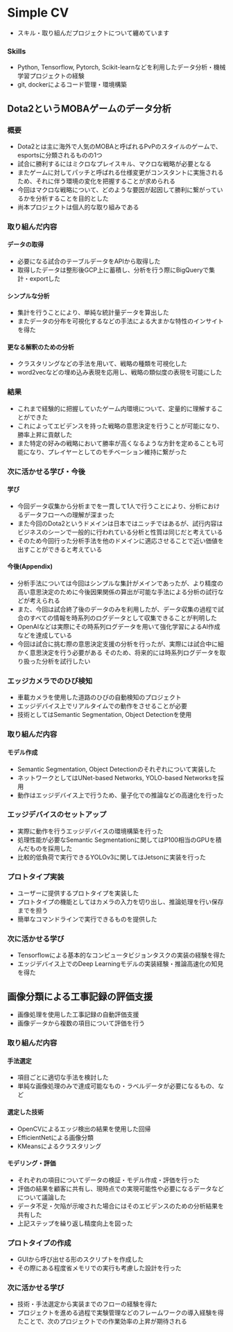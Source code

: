 # Simple CV  
- スキル・取り組んだプロジェクトについて纏めています

### Skills
- Python, Tensorflow, Pytorch, Scikit-learnなどを利用したデータ分析・機械学習プロジェクトの経験
- git, dockerによるコード管理・環境構築


## Dota2というMOBAゲームのデータ分析 
### 概要
- Dota2とは主に海外で人気のMOBAと呼ばれるPvPのスタイルのゲームで、esportsに分類されるものの1つ
- 試合に勝利するにはミクロなプレイスキル、マクロな戦略が必要となる
- またゲームに対してパッチと呼ばれる仕様変更がコンスタントに実施されるため、それに伴う環境の変化を把握することが求められる
- 今回はマクロな戦略について、どのような要因が起因して勝利に繋がっているかを分析することを目的とした
- 尚本プロジェクトは個人的な取り組みである

### 取り組んだ内容
#### データの取得
- 必要になる試合のテーブルデータをAPIから取得した
- 取得したデータは整形後GCP上に蓄積し、分析を行う際にBigQueryで集計・exportした

#### シンプルな分析
- 集計を行うことにより、単純な統計量データを算出した
- またデータの分布を可視化するなどの手法による大まかな特性のインサイトを得た

#### 更なる解釈のための分析
- クラスタリングなどの手法を用いて、戦略の種類を可視化した
- word2vecなどの埋め込み表現を応用し、戦略の類似度の表現を可能にした

### 結果
- これまで経験的に把握していたゲーム内環境について、定量的に理解することができた
- これによってエビデンスを持った戦略の意思決定を行うことが可能になり、勝率上昇に貢献した
- また特定の好みの戦略において勝率が高くなるような方針を定めることも可能になり、プレイヤーとしてのモチベーション維持に繋がった

### 次に活かせる学び・今後
#### 学び
- 今回データ収集から分析までを一貫して1人で行うことにより、分析におけるデータフローへの理解が深まった
- また今回のDota2というドメインは日本ではニッチではあるが、試行内容はビジネスのシーンで一般的に行われている分析と性質は同じだと考えている
- そのため今回行った分析手法を他のドメインに適応させることで近い価値を出すことができると考えている

#### 今後(Appendix)
- 分析手法については今回はシンプルな集計がメインであったが、より精度の高い意思決定のために今後因果関係の算出が可能な手法による分析の試行などが考えられる
- また、今回は試合終了後のデータのみを利用したが、データ収集の過程で試合のすべての情報を時系列のログデータとして収集できることが判明した
- OpenAIなどは実際にその時系列ログデータを用いて強化学習によるAI作成などを達成している
- 今回は試合に挑む際の意思決定支援の分析を行ったが、実際には試合中に細かく意思決定を行う必要がある
そのため、将来的には時系列ログデータを取り扱った分析を試行したい


### エッジカメラでのひび検知
- 車載カメラを使用した道路のひびの自動検知のプロジェクト
- エッジデバイス上でリアルタイムでの動作をさせることが必要
- 技術としてはSemantic Segmentation, Object Detectionを使用

### 取り組んだ内容
#### モデル作成
- Semantic Segmentation, Object Detectionのそれぞれについて実装した
- ネットワークとしてはUNet-based Networks, YOLO-based Networksを採用
- 動作はエッジデバイス上で行うため、量子化での推論などの高速化を行った

### エッジデバイスのセットアップ
- 実際に動作を行うエッジデバイスの環境構築を行った
- 処理性能が必要なSemantic Segmentationに関してはP100相当のGPUを積んだものを採用した
- 比較的低負荷で実行できるYOLOv3に関してはJetsonに実装を行った

### プロトタイプ実装
- ユーザーに提供するプロトタイプを実装した
- プロトタイプの機能としてはカメラの入力を切り出し、推論処理を行い保存までを担う
- 簡単なコマンドラインで実行できるものを提供した

### 次に活かせる学び
- Tensorflowによる基本的なコンピュータビジョンタスクの実装の経験を得た
- エッジデバイス上でのDeep Learningモデルの実装経験・推論高速化の知見を得た


## 画像分類による工事記録の評価支援
- 画像処理を使用した工事記録の自動評価支援
- 画像データから複数の項目について評価を行う

### 取り組んだ内容
#### 手法選定
- 項目ごとに適切な手法を検討した
- 単純な画像処理のみで達成可能なもの・ラベルデータが必要になるもの、など

#### 選定した技術
- OpenCVによるエッジ検出の結果を使用した回帰
- EfficientNetによる画像分類
- KMeansによるクラスタリング

#### モデリング・評価
- それぞれの項目についてデータの検証・モデル作成・評価を行った
- 評価の結果を顧客に共有し、現時点での実現可能性や必要になるデータなどについて議論した
- データ不足・欠陥が示唆された場合にはそのエビデンスのための分析結果を共有した
- 上記ステップを繰り返し精度向上を図った

### プロトタイプの作成
- GUIから呼び出せる形のスクリプトを作成した
- その際にある程度省メモリでの実行も考慮した設計を行った

### 次に活かせる学び
- 技術・手法選定から実装までのフローの経験を得た
- プロジェクトを進める過程で実験管理などのフレームワークの導入経験を得たことで、次のプロジェクトでの作業効率の上昇が期待される
